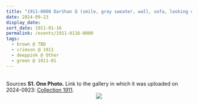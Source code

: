 ```yaml
---
title: "1911-0000 Darśhan Q (smile, gray sweater, wall, sofa, looking down)"
date: 2024-09-23
display_date: 
sort_date: 1911-01-16
permalink: /events/1911-0116-0000
tags:
  - brown @ TBD
  - crimson @ 1911
  - deeppink @ Other
  - green @ 1911-01
---
```


<br>

<wave-list>
  <list-title color="DarkSeaGreen" width="40">Sources</list-title>
  <list-item color="BlanchedAlmond"  width="280"><b>S1. One Photo.</b> Link to the gallery in which it was uploaded on 2024-0923: <a href="https://eternalmoments.smugmug.com/Collections/Mahipalsingh-Jaisingh-Raul-Collection/1911">Collection 1911</a>.</list-item>
</wave-list>

<div style="text-align: center"><img src="https://pub-bcc3cbe9b1e94ba1ac28915f7a3900fa.r2.dev/1911-0000_Darshan_Q_(smile_gray_sweater_wall_sofa_looking_down)_01_(from_tif)_(Mahipalsingh_Jaisingh_Raul_Collection_scanned_by_Ankit_Khare).jpg


" /></div>